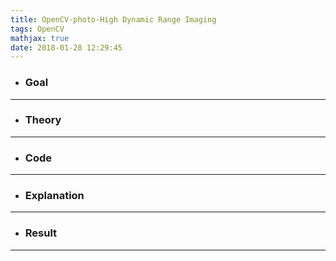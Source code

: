 ```yaml
---
title: OpenCV-photo-High Dynamic Range Imaging
tags: OpenCV
mathjax: true
date: 2018-01-28 12:29:45
---
```

- ### Goal

---
- ### Theory

---
- ### Code

---
- ### Explanation

---
- ### Result

---
